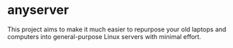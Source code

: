 # anyserver
This project aims to make it much easier to repurpose your old laptops and computers into general-purpose Linux servers with minimal effort.

